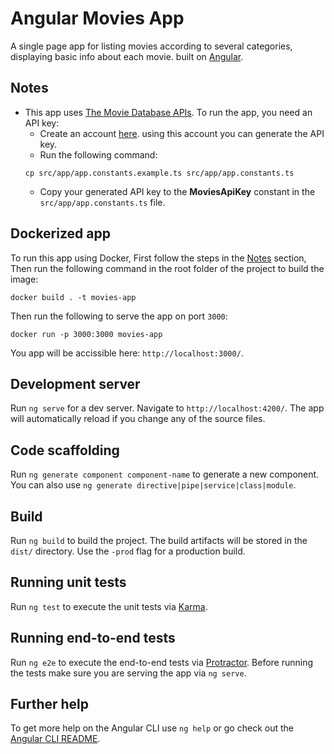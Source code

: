 # Angular Movies App
A single page app for listing movies according to several categories, displaying basic info about each movie. built on [Angular](https://angular.io/).

## Notes
- This app uses [The Movie Database APIs](https://www.themoviedb.org/). To run the app, you need an API key:
  - Create an account [here](https://www.themoviedb.org/account/signup). using this account you can generate the API key.
  - Run the following command:
  ```Shell
  cp src/app/app.constants.example.ts src/app/app.constants.ts
  ```
  - Copy your generated API key to the **MoviesApiKey** constant in the `src/app/app.constants.ts` file.

## Dockerized app
To run this app using Docker, First follow the steps in the [Notes](#Notes) section, Then run the following command in the root folder of the project to build the image:
```Shell
docker build . -t movies-app
```
Then run the following to serve the app on port `3000`:
```Shell
docker run -p 3000:3000 movies-app
```
You app will be accissible here: `http://localhost:3000/`.

## Development server

Run `ng serve` for a dev server. Navigate to `http://localhost:4200/`. The app will automatically reload if you change any of the source files.

## Code scaffolding

Run `ng generate component component-name` to generate a new component. You can also use `ng generate directive|pipe|service|class|module`.

## Build

Run `ng build` to build the project. The build artifacts will be stored in the `dist/` directory. Use the `-prod` flag for a production build.

## Running unit tests

Run `ng test` to execute the unit tests via [Karma](https://karma-runner.github.io).

## Running end-to-end tests

Run `ng e2e` to execute the end-to-end tests via [Protractor](http://www.protractortest.org/).
Before running the tests make sure you are serving the app via `ng serve`.

## Further help

To get more help on the Angular CLI use `ng help` or go check out the [Angular CLI README](https://github.com/angular/angular-cli/blob/master/README.md).
